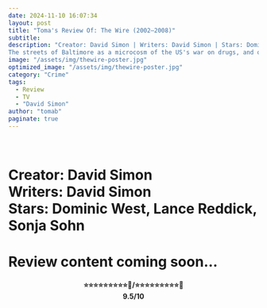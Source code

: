```yaml
---
date: 2024-11-10 16:07:34
layout: post
title: "Toma's Review Of: The Wire (2002–2008)"
subtitle:
description: "Creator: David Simon | Writers: David Simon | Stars: Dominic West, Lance Reddick, Sonja Sohn
The streets of Baltimore as a microcosm of the US's war on drugs, and of US urban decay in general. Seen not only through the eyes of a few policemen and drug gang members but also the people who influence and inhabit their world - politicians, the media, drug addicts and everyday citizens."
image: "/assets/img/thewire-poster.jpg"
optimized_image: "/assets/img/thewire-poster.jpg"
category: "Crime"
tags:
  - Review
  - TV
  - "David Simon"
author: "tomab"
paginate: true
---
```


# <br><strong>Creator:</strong> David Simon<br><strong>Writers:</strong> David Simon<br><strong>Stars:</strong> Dominic West, Lance Reddick, Sonja Sohn

# Review content coming soon...

<h4 style="text-align:center;"> ⭐⭐⭐⭐⭐⭐⭐⭐⭐💫/⭐⭐⭐⭐⭐⭐⭐⭐⭐🌟<br>9.5/10</h4>